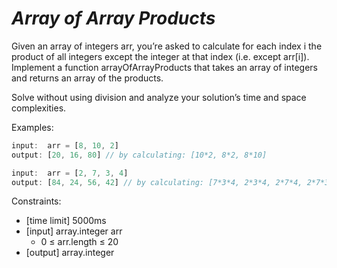 # *Array of Array Products*

Given an array of integers arr, you’re asked to calculate
for each index i the product of all integers except the integer at that
index (i.e. except arr[i]). Implement a function arrayOfArrayProducts
that takes an array of integers and returns an array of the products.

Solve without using division and analyze your solution’s time and space complexities.

Examples:

```js
input:  arr = [8, 10, 2]
output: [20, 16, 80] // by calculating: [10*2, 8*2, 8*10]

input:  arr = [2, 7, 3, 4]
output: [84, 24, 56, 42] // by calculating: [7*3*4, 2*3*4, 2*7*4, 2*7*3]
```

Constraints:

* [time limit] 5000ms
* [input] array.integer arr
  * 0 ≤ arr.length ≤ 20
* [output] array.integer
